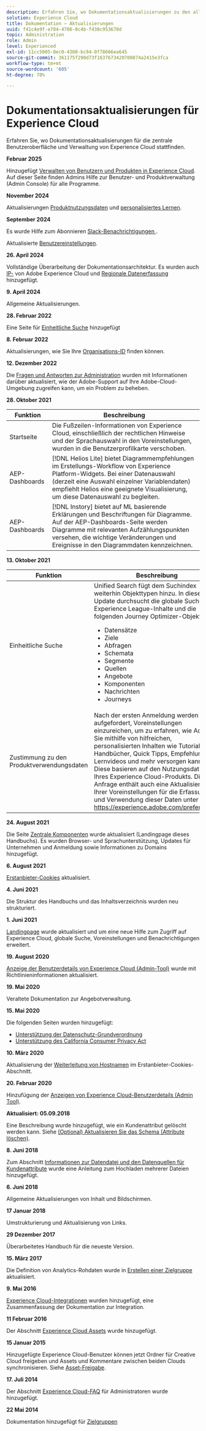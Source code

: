 ```yaml
---
description: Erfahren Sie, wo Dokumentationsaktualisierungen zu den allgemeinen Komponenten der Benutzeroberfläche von Experience Cloud stattfinden.
solution: Experience Cloud
title: Dokumentation – Aktualisierungen
uuid: f41c4e9f-e784-4706-8c4b-f430c953670d
topic: Administration
role: Admin
level: Experienced
exl-id: 11cc5005-8ec0-4308-bc94-0f78666ea645
source-git-commit: 361175f290d73f1637673420700874a2415e3fca
workflow-type: tm+mt
source-wordcount: '605'
ht-degree: 70%

---
```


# Dokumentationsaktualisierungen für Experience Cloud

Erfahren Sie, wo Dokumentationsaktualisierungen für die zentrale Benutzeroberfläche und Verwaltung von Experience Cloud stattfinden.

**Februar 2025**

Hinzugefügt [Verwalten von Benutzern und Produkten in Experience Cloud](../administration/admin-console.md). Auf dieser Seite finden Admins Hilfe zur Benutzer- und Produktverwaltung (Admin Console) für alle Programme.

**November 2024**

Aktualisierungen [Produktnutzungsdaten](../features/account-preferences.md) und [personalisiertes Lernen](../features/personalized-learning.md).

**September 2024**

Es wurde Hilfe zum Abonnieren [ Slack-Benachrichtigungen ](../features/account-preferences.md#subscribe-to-slack-notifications).

Aktualisierte [Benutzereinstellungen](../features/account-preferences.md).

**26. April 2024**

Vollständige Überarbeitung der Dokumentationsarchitektur. Es wurden auch [IP-](../data-collection/ip-addresses.md) von Adobe Experience Cloud und [Regionale Datenerfassung](../data-collection/rdc.md) hinzugefügt.

**9. April 2024**

Allgemeine Aktualisierungen.

**28. Februar 2022**

Eine Seite für [Einheitliche Suche](../features/search.md) hinzugefügt

**8. Februar 2022**

Aktualisierungen, wie Sie Ihre [Organisations-ID](../administration/organizations.md) finden können.

**12. Dezember 2022**

Die [Fragen und Antworten zur Administration](faq.md) wurden mit Informationen darüber aktualisiert, wie der Adobe-Support auf Ihre Adobe-Cloud-Umgebung zugreifen kann, um ein Problem zu beheben.

**28. Oktober 2021**

| Funktion | Beschreibung |
| ------- | ------- |
| Startseite | Die Fußzeilen-Informationen von Experience Cloud, einschließlich der rechtlichen Hinweise und der Sprachauswahl in den Voreinstellungen, wurden in die Benutzerprofilkarte verschoben. |
| AEP-Dashboards | [!DNL Helios Lite] bietet Diagrammempfehlungen im Erstellungs-Workflow von Experience Platform-Widgets. Bei einer Datenauswahl (derzeit eine Auswahl einzelner Variablendaten) empfiehlt Helios eine geeignete Visualisierung, um diese Datenauswahl zu begleiten. |
| AEP-Dashboards | [!DNL Instory] bietet auf ML basierende Erklärungen und Beschriftungen für Diagramme. Auf der AEP-Dashboards-Seite werden Diagramme mit relevanten Aufzählungspunkten versehen, die wichtige Veränderungen und Ereignisse in den Diagrammdaten kennzeichnen. |

**13. Oktober 2021**

| Funktion | Beschreibung |
| ------- | ------- |
| Einheitliche Suche | Unified Search fügt dem Suchindex weiterhin Objekttypen hinzu. In diesem Update durchsucht die globale Suche jetzt Experience League-Inhalte und die folgenden Journey Optimizer-Objekttypen: <ul><li>Datensätze</li><li>Ziele</li><li>Abfragen</li><li>Schemata</li><li>Segmente</li><li>Quellen</li><li>Angebote</li><li>Komponenten</li><li>Nachrichten</li><li>Journeys</li></ul> |
| Zustimmung zu den Produktverwendungsdaten | Nach der ersten Anmeldung werden Sie aufgefordert, Voreinstellungen einzureichen, um zu erfahren, wie Adobe Sie mithilfe von hilfreichen, personalisierten Inhalten wie Tutorials, Handbücher, Quick Tipps, Empfehlungen, Lernvideos und mehr versorgen kann. Diese basieren auf den Nutzungsdaten Ihres Experience Cloud-Produkts. Diese Anfrage enthält auch eine Aktualisierung Ihrer Voreinstellungen für die Erfassung und Verwendung dieser Daten unter <https://experience.adobe.com/preferences>. |

**24. August 2021**

Die Seite [Zentrale Komponenten](../experience-cloud.md) wurde aktualisiert (Landingpage dieses Handbuchs). Es wurden Browser- und Sprachunterstützung, Updates für Unternehmen und Anmeldung sowie Informationen zu Domains hinzugefügt.

**6. August 2021**

[Erstanbieter-Cookies](../data-collection/adobe-managed-cert.md) aktualisiert.

**4. Juni 2021**

Die Struktur des Handbuchs und das Inhaltsverzeichnis wurden neu strukturiert.

**1. Juni 2021**

[Landingpage](../experience-cloud.md) wurde aktualisiert und um eine neue Hilfe zum Zugriff auf Experience Cloud, globale Suche, Voreinstellungen und Benachrichtigungen erweitert.

**19. August 2020**

[Anzeige der Benutzerdetails von Experience Cloud (Admin-Tool)](../administration/admin-tool-experience-cloud.md) wurde mit Richtlinieninformationen aktualisiert.

**19. Mai 2020**

Veraltete Dokumentation zur Angebotverwaltung.

**15. Mai 2020**

Die folgenden Seiten wurden hinzugefügt:

* [Unterstützung der Datenschutz-Grundverordnung](../services/customer-attributes/gdpr.md)
* [Unterstützung des California Consumer Privacy Act](../services/customer-attributes/ccpa.md)

**10. März 2020**

Aktualisierung der [Weiterleitung von Hostnamen](../data-collection/adobe-managed-cert.md) im Erstanbieter-Cookies-Abschnitt.

**20. Februar 2020**

Hinzufügung der [Anzeigen von Experience Cloud-Benutzerdetails (Admin Tool)](../administration/admin-tool-experience-cloud.md).

**Aktualisiert: 05.09.2018**

Eine Beschreibung wurde hinzugefügt, wie ein Kundenattribut gelöscht werden kann. Siehe [(Optional) Aktualisieren Sie das Schema (Attribute löschen)](../services/customer-attributes/t-crs-usecase.md).

**8. Juni 2018**

Zum Abschnitt [Informationen zur Datendatei und den Datenquellen für Kundenattribute](../services/customer-attributes/crs-data-file.md) wurde eine Anleitung zum Hochladen mehrerer Dateien hinzugefügt.

**6. Juni 2018**

Allgemeine Aktualisierungen von Inhalt und Bildschirmen.

**17 Januar 2018**

Umstrukturierung und Aktualisierung von Links.

**29 Dezember 2017**

Überarbeitetes Handbuch für die neueste Version.

**15. März 2017**

Die Definition von Analytics-Rohdaten wurde in [Erstellen einer Zielgruppe](../services/audiences/create.md) aktualisiert.

**9. Mai 2016**

[Experience Cloud-Integrationen](../administration/integrations.md) wurden hinzugefügt, eine Zusammenfassung der Dokumentation zur Integration.

**11 Februar 2016**

Der Abschnitt [Experience Cloud Assets](../services/assets/experience-cloud-assets.md) wurde hinzugefügt.

**15 Januar 2015**

Hinzugefügte Experience Cloud-Benutzer können jetzt Ordner für Creative Cloud freigeben und Assets und Kommentare zwischen beiden Clouds synchronisieren. Siehe [Asset-Freigabe](../services/assets/creative-cloud.md).

**17. Juli 2014**

Der Abschnitt [Experience Cloud-FAQ](faq.md) für Administratoren wurde hinzugefügt.

**22 Mai 2014**

Dokumentation hinzugefügt für [Zielgruppen](../services/audiences/overview.md)
